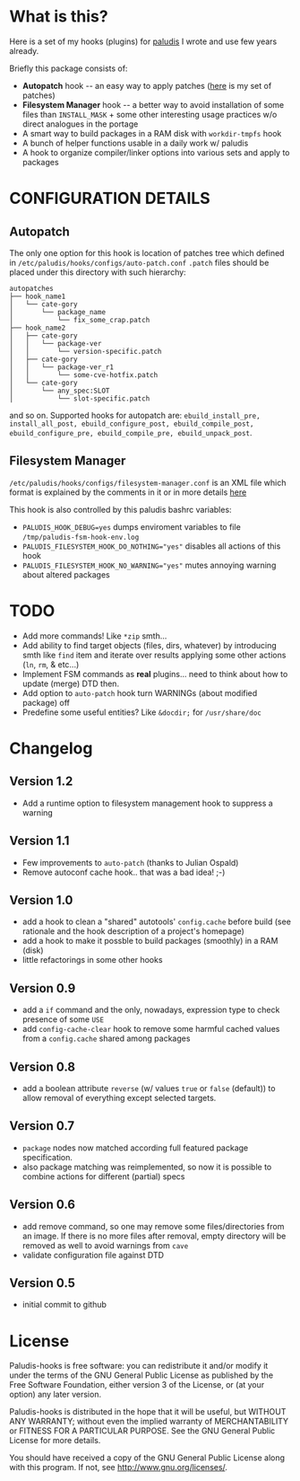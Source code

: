 What is this?
=============

Here is a set of my hooks (plugins) for [paludis](http://paludis.exherbo.org) I wrote and use few years already.

Briefly this package consists of:
* __Autopatch__ hook -- an easy way to apply patches ([here](https://github.com/zaufi/paludis-autopatches) is my set of patches)
* __Filesystem Manager__ hook -- a better way to avoid installation of some files than `INSTALL_MASK` +
  some other interesting usage practices w/o direct analogues in the portage
* A smart way to build packages in a RAM disk with `workdir-tmpfs` hook
* A bunch of helper functions usable in a daily work w/ paludis
* A hook to organize compiler/linker options into various sets and apply to packages

CONFIGURATION DETAILS
=====================

Autopatch
---------

The only one option for this hook is location of patches tree which defined in
`/etc/paludis/hooks/configs/auto-patch.conf`
`.patch` files should be placed under this directory with such hierarchy:
```
autopatches
├── hook_name1
│   └── cate-gory
│       └── package_name
│           └── fix_some_crap.patch
├── hook_name2
│   ├── cate-gory
│   │   └── package-ver
│   │       └── version-specific.patch
│   ├── cate-gory
│   │   └── package-ver_r1
│   │       └── some-cve-hotfix.patch
│   └── cate-gory
│       └── any_spec:SLOT
│           └── slot-specific.patch
```
and so on.
Supported hooks for autopatch are:
`ebuild_install_pre, install_all_post, ebuild_configure_post, ebuild_compile_post, ebuild_configure_pre, ebuild_compile_pre, ebuild_unpack_post`.

Filesystem Manager
------------------

`/etc/paludis/hooks/configs/filesystem-manager.conf` is an XML file which format is explained
by the comments in it or in more details
[here](https://github.com/zaufi/paludis-config/blob/hardware/notebook/MSI-GP60-2PE-Leopard/hooks/configs/filesystem-manager.conf)

This hook is also controlled by this paludis bashrc variables:

  * `PALUDIS_HOOK_DEBUG=yes` dumps enviroment variables to file `/tmp/paludis-fsm-hook-env.log`
  * `PALUDIS_FILESYSTEM_HOOK_DO_NOTHING="yes"` disables all actions of this hook
  * `PALUDIS_FILESYSTEM_HOOK_NO_WARNING="yes"` mutes annoying warning about altered packages

TODO
====

* Add more commands! Like `*zip` smth...
* Add ability to find target objects (files, dirs, whatever) by introducing smth
  like `find` item and iterate over results applying some other actions (`ln`, `rm`, & etc...)
* Implement FSM commands as **real** plugins... need to think about how to update (merge) DTD then.
* Add option to `auto-patch` hook turn WARNINGs (about modified package) off
* Predefine some useful entities? Like `&docdir;` for `/usr/share/doc`

Changelog
=========

Version 1.2
-----------

* Add a runtime option to filesystem management hook to suppress a warning

Version 1.1
-----------

* Few improvements to `auto-patch` (thanks to Julian Ospald)
* Remove autoconf cache hook.. that was a bad idea! ;-)

Version 1.0
-----------
* add a hook to clean a "shared" autotools' `config.cache` before build (see rationale and the hook
  description of a project's homepage)
* add a hook to make it possble to build packages (smoothly) in a RAM (disk)
* little refactorings in some other hooks

Version 0.9
-----------
* add a `if` command and the only, nowadays, expression type to check presence of some `USE`
* add `config-cache-clear` hook to remove some harmful cached values from a `config.cache`
  shared among packages

Version 0.8
-----------
* add a boolean attribute `reverse` (w/ values `true` or `false` (default)) to allow removal
of everything except selected targets.

Version 0.7
-----------
* `package` nodes now matched according full featured package specification.
* also package matching was reimplemented, so now it is possible to combine actions
  for different (partial) specs

Version 0.6
-----------
* add remove command, so one may remove some files/directories from an image. If there is
  no more files after removal, empty directory will be removed as well to avoid warnings
  from `cave`
* validate configuration file against DTD

Version 0.5
-----------
* initial commit to github


License
=======

Paludis-hooks is free software: you can redistribute it and/or modify it
under the terms of the GNU General Public License as published by the
Free Software Foundation, either version 3 of the License, or
(at your option) any later version.

Paludis-hooks is distributed in the hope that it will be useful, but
WITHOUT ANY WARRANTY; without even the implied warranty of
MERCHANTABILITY or FITNESS FOR A PARTICULAR PURPOSE.
See the GNU General Public License for more details.

You should have received a copy of the GNU General Public License along
with this program.  If not, see <http://www.gnu.org/licenses/>.
